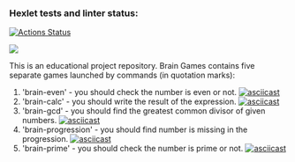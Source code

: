 ### Hexlet tests and linter status:
[![Actions Status](https://github.com/AntonChurakov/python-project-49/workflows/hexlet-check/badge.svg)](https://github.com/AntonChurakov/python-project-49/actions)

<a href="https://codeclimate.com/github/AntonChurakov/python-project-49/maintainability"><img src="https://api.codeclimate.com/v1/badges/d7814179c1950a61f6ea/maintainability" /></a>

This is an educational project repository. Brain Games contains five separate games launched by commands (in quotation marks):
1) 'brain-even' - you should check the number is even or not.
[![asciicast](https://asciinema.org/a/t0710QHLdwxSh5JJ2Ulq5Vn3s.svg)](https://asciinema.org/a/t0710QHLdwxSh5JJ2Ulq5Vn3s)
2) 'brain-calc' - you should write the result of the expression.
[![asciicast](https://asciinema.org/a/VUd1FAD9kiMrWTuVjPwscqmdx.svg)](https://asciinema.org/a/VUd1FAD9kiMrWTuVjPwscqmdx)
3) 'brain-gcd' - you should find the greatest common divisor of given numbers.
[![asciicast](https://asciinema.org/a/mcEb90DvM79yLFqobKit4ZAV7.svg)](https://asciinema.org/a/mcEb90DvM79yLFqobKit4ZAV7)
4) 'brain-progression' - you should find number is missing in the progression.
[![asciicast](https://asciinema.org/a/eOYoGLdn7ldax4jdQo1cbyXgT.svg)](https://asciinema.org/a/eOYoGLdn7ldax4jdQo1cbyXgT)
5) 'brain-prime' - you should check the number is prime or not.
[![asciicast](https://asciinema.org/a/fOK1YhIXn3i4eLBKcPFhdDNEF.svg)](https://asciinema.org/a/fOK1YhIXn3i4eLBKcPFhdDNEF)